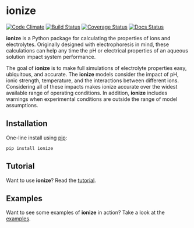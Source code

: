 ionize
=====
[![Code Climate](https://codeclimate.com/github/lewisamarshall/ionize/badges/gpa.svg)](https://codeclimate.com/github/lewisamarshall/ionize) [![Build Status](https://travis-ci.org/lewisamarshall/ionize.svg?branch=master)](https://travis-ci.org/lewisamarshall/ionize)  [![Coverage Status](https://coveralls.io/repos/lewisamarshall/ionize/badge.svg?branch=master&service=github)](https://coveralls.io/github/lewisamarshall/ionize?branch=master) [![Docs Status](https://readthedocs.org/projects/ionize/badge/?version=latest)](https://ionize.readthedocs.org)

**ionize** is a Python package for calculating the properties of ions and
electrolytes. Originally designed with electrophoresis in mind,
these calculations can help any time the pH or electrical properties of an
aqueous solution impact system performance.

The goal of **ionize** is to make full simulations of electrolyte properties
easy, ubiquitous, and accurate. The **ionize** models consider the impact of pH,
ionic strength, temperature, and the interactions between different ions.
Considering all of these impacts makes ionize accurate over the widest
available range of operating conditions. In addition, **ionize** includes
warnings when experimental conditions are outside the range of model
assumptions.

Installation
------------
One-line install using [pip](https://pypi.python.org/pypi/pip):

    pip install ionize

Tutorial
--------
Want to use **ionize**? Read the [tutorial][tutorial].

Examples
--------
Want to see some examples of **ionize** in action? Take a look at the
[examples][examples].

[peakmaster]: http://web.natur.cuni.cz/gas/ "Peakmaster"
[Spresso]: http://stanfordspresso.blogspot.com/ "Spresso"
[STEEP]: http://microfluidics.stanford.edu/download/ "STEEP"
[tutorial]: ./tutorial.ipynb  "ionize Tutorial"
[examples]: ./examples.ipynb  "ionize Examples"
